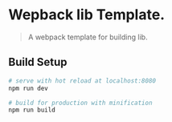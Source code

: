 # Wepback lib Template.

> A webpack template for building lib.

## Build Setup

``` bash
# serve with hot reload at localhost:8080
npm run dev

# build for production with minification
npm run build
```
